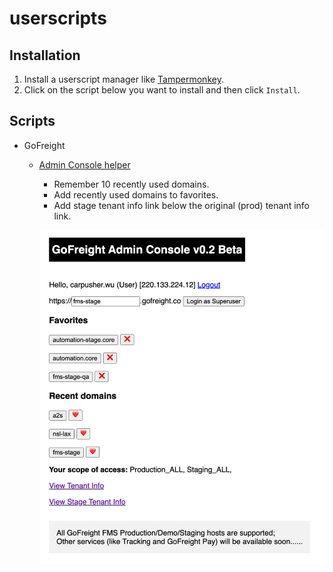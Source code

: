 # userscripts

## Installation

1. Install a userscript manager like [Tampermonkey](https://www.tampermonkey.net/).
1. Click on the script below you want to install and then click `Install`.

## Scripts

- GoFreight
  - [Admin Console helper](https://github.com/carpusherw/userscripts/raw/refs/heads/main/src/gofreight/admin-console.user.js)
    - Remember 10 recently used domains.
    - Add recently used domains to favorites.
    - Add stage tenant info link below the original (prod) tenant info link.

    ![gofreight-admin-console-example](docs/gofreight-admin-console-example.png)
